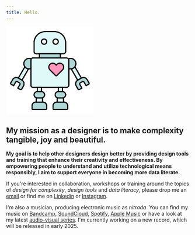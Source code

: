 ```yaml
---
title: Hello.
---
```

<img src="./assets/datarobo.gif" width="240" height="240" alt="Data Robo" />

## My mission as a designer is to make complexity tangible, joy and beautiful. 

**My goal is to help other designers design better by providing design tools and training that enhance their creativity and effectiveness. By empowering people to understand and utilize technological means responsibly, I aim to support everyone in becoming more data literate.**

If you're interested in collaboration, workshops or training around the topics of _design for complexity_, _design tools_ and _data literacy_, please drop me an [email](mailto:ch@dataliterate.de) or find me on [Linkedin](https://www.linkedin.com/in/christophestoll/) or [Instagram](https://www.instagram.com/nitrada/).

I'm also a musician, producing electronic music as _nitrada_. You can find my music on [Bandcamp](https://nitrada.bandcamp.com), [SoundCloud](https://soundcloud.com/nitrada), [Spotify](https://open.spotify.com/artist/6oD3H0RjGD2jNOKwjhyPJW), [Apple Music](https://music.apple.com/us/artist/nitrada/5526621) or have a look at my latest [audio-visual series](https://www.nitrada.com/max-for-live). I'm currently working on a new record, which will be released in early 2025.